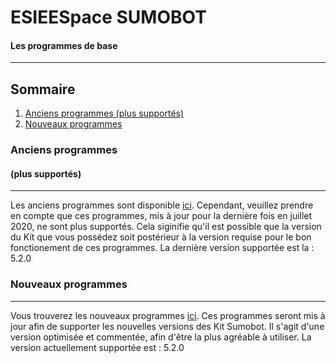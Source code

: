 # ESIEESpace SUMOBOT
#### Les programmes de base
***
## Sommaire
1. [Anciens programmes (plus supportés)](#old)
2. [Nouveaux programmes](#new)

<a name="old"></a>
### Anciens programmes
#### (plus supportés)
***
Les anciens programmes sont disponible [ici](https://github.com/Pekulll/ESIEESpace-SUMOBOT/tree/main/Juillet%202020).
Cependant, veuillez prendre en compte que ces programmes, mis à jour pour la dernière fois en juillet 2020, ne sont plus supportés.
Cela siginifie qu'il est possible que la version du Kit que vous possédez soit postérieur à la version requise pour le bon fonctionement de ces programmes.
La dernière version supportée est la : 5.2.0

<a name="new"></a>
### Nouveaux programmes
***
Vous trouverez les nouveaux programmes [ici](https://github.com/Pekulll/ESIEESpace-SUMOBOT/tree/main/Mars%202022).
Ces programmes seront mis à jour afin de supporter les nouvelles versions des Kit Sumobot.
Il s'agit d'une version optimisée et commentée, afin d'être la plus agréable à utiliser.
La version actuellement supportée est : 5.2.0